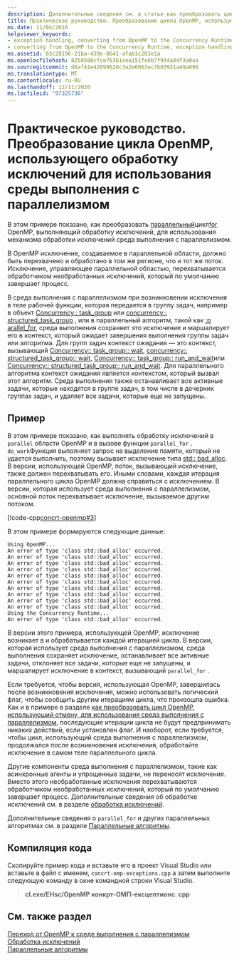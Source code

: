 ```yaml
---
description: Дополнительные сведения см. в статье как преобразовать цикл OpenMP, использующий обработку исключений, для использования среда выполнения с параллелизмом
title: Практическое руководство. Преобразование цикла OpenMP, использующего обработку исключений для использования среды выполнения с параллелизмом
ms.date: 11/04/2016
helpviewer_keywords:
- exception handling, converting from OpenMP to the Concurrency Runtime
- converting from OpenMP to the Concurrency Runtime, exception handling
ms.assetid: 03c28196-21ba-439e-8641-afab1c283e1a
ms.openlocfilehash: 8258506cfce76361eea151fe6b7f934a04f3a0aa
ms.sourcegitcommit: d6af41e42699628c3e2e6063ec7b03931a49a098
ms.translationtype: MT
ms.contentlocale: ru-RU
ms.lasthandoff: 12/11/2020
ms.locfileid: "97325736"
---
```

# <a name="how-to-convert-an-openmp-loop-that-uses-exception-handling-to-use-the-concurrency-runtime"></a>Практическое руководство. Преобразование цикла OpenMP, использующего обработку исключений для использования среды выполнения с параллелизмом

В этом примере показано, как преобразовать [параллельный](../../parallel/concrt/how-to-use-parallel-invoke-to-write-a-parallel-sort-routine.md#parallel)цикл[for](../openmp/reference/openmp-directives.md#for-openmp) OpenMP, выполняющий обработку исключений, для использования механизма обработки исключений среда выполнения с параллелизмом.

В OpenMP исключение, создаваемое в параллельной области, должно быть перехвачено и обработано в том же регионе, что и тот же поток. Исключение, управляющее параллельной областью, перехватывается обработчиком необработанных исключений, который по умолчанию завершает процесс.

В среда выполнения с параллелизмом при возникновении исключения в теле рабочей функции, которая передается в группу задач, например в объект [Concurrency:: task_group](reference/task-group-class.md) или [concurrency:: structured_task_group](../../parallel/concrt/reference/structured-task-group-class.md) , или в параллельный алгоритм, такой как [:p arallel_for](reference/concurrency-namespace-functions.md#parallel_for), среда выполнения сохраняет это исключение и маршалирует его в контекст, который ожидает завершения выполнения группы задач или алгоритма. Для групп задач контекст ожидания — это контекст, вызывающий [Concurrency:: task_group:: wait](reference/task-group-class.md#wait), [concurrency:: structured_task_group:: wait](reference/structured-task-group-class.md#wait), [Concurrency:: task_group:: run_and_wait](reference/task-group-class.md#run_and_wait)или [Concurrency:: structured_task_group:: run_and_wait](reference/structured-task-group-class.md#run_and_wait). Для параллельного алгоритма контекст ожидания является контекстом, который вызвал этот алгоритм. Среда выполнения также останавливает все активные задачи, которые находятся в группе задач, в том числе в дочерних группах задач, и удаляет все задачи, которые еще не запущены.

## <a name="example"></a>Пример

В этом примере показано, как выполнять обработку исключений в `parallel` области OpenMP и в вызове функции `parallel_for` . `do_work`Функция выполняет запрос на выделение памяти, который не удается выполнить, поэтому вызывает исключение типа [std:: bad_alloc](../../standard-library/bad-alloc-class.md). В версии, использующей OpenMP, поток, вызывающий исключение, также должен перехватывать его. Иными словами, каждая итерация параллельного цикла OpenMP должна справиться с исключением. В версии, которая использует среда выполнения с параллелизмом, основной поток перехватывает исключение, вызываемое другим потоком.

[!code-cpp[concrt-openmp#3](../../parallel/concrt/codesnippet/cpp/convert-an-openmp-loop-that-uses-exception-handling_1.cpp)]

В этом примере формируются следующие данные:

```Output
Using OpenMP...
An error of type 'class std::bad_alloc' occurred.
An error of type 'class std::bad_alloc' occurred.
An error of type 'class std::bad_alloc' occurred.
An error of type 'class std::bad_alloc' occurred.
An error of type 'class std::bad_alloc' occurred.
An error of type 'class std::bad_alloc' occurred.
An error of type 'class std::bad_alloc' occurred.
An error of type 'class std::bad_alloc' occurred.
An error of type 'class std::bad_alloc' occurred.
An error of type 'class std::bad_alloc' occurred.
Using the Concurrency Runtime...
An error of type 'class std::bad_alloc' occurred.
```

В версии этого примера, использующей OpenMP, исключение возникает в и обрабатывается каждой итерацией цикла. В версии, которая использует среда выполнения с параллелизмом, среда выполнения сохраняет исключение, останавливает все активные задачи, отклоняет все задачи, которые еще не запущены, и маршалирует исключение в контекст, вызывающий `parallel_for` .

Если требуется, чтобы версия, использующая OpenMP, завершилась после возникновения исключения, можно использовать логический флаг, чтобы сообщить другим итерациям цикла, что произошла ошибка. Как и в примере в разделе [как преобразовать цикл OpenMP, использующий отмену, для использования среда выполнения с параллелизмом](../../parallel/concrt/convert-an-openmp-loop-that-uses-cancellation.md), последующие итерации цикла не будут предпринимать никаких действий, если установлен флаг. И наоборот, если требуется, чтобы цикл, использующий среда выполнения с параллелизмом, продолжался после возникновения исключения, обработайте исключение в самом теле параллельного цикла.

Другие компоненты среда выполнения с параллелизмом, такие как асинхронные агенты и упрощенные задачи, не переносят исключения. Вместо этого необработанные исключения перехватываются обработчиком необработанных исключений, который по умолчанию завершает процесс. Дополнительные сведения об обработке исключений см. в разделе [обработка исключений](../../parallel/concrt/exception-handling-in-the-concurrency-runtime.md).

Дополнительные сведения о `parallel_for` и других параллельных алгоритмах см. в разделе [Параллельные алгоритмы](../../parallel/concrt/parallel-algorithms.md).

## <a name="compiling-the-code"></a>Компиляция кода

Скопируйте пример кода и вставьте его в проект Visual Studio или вставьте в файл с именем, `concrt-omp-exceptions.cpp` а затем выполните следующую команду в окне командной строки Visual Studio.

> **cl.exe/EHsc/OpenMP конкрт-ОМП-ексцептионс. cpp**

## <a name="see-also"></a>См. также раздел

[Переход от OpenMP к среде выполнения с параллелизмом](../../parallel/concrt/migrating-from-openmp-to-the-concurrency-runtime.md)<br/>
[Обработка исключений](../../parallel/concrt/exception-handling-in-the-concurrency-runtime.md)<br/>
[Параллельные алгоритмы](../../parallel/concrt/parallel-algorithms.md)
